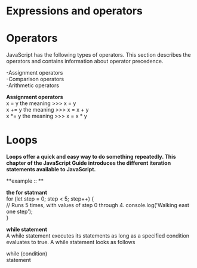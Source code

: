 # Expressions and operators

# Operators
JavaScript has the following types of operators. This section describes the operators and contains information about operator precedence.

-Assignment operators  
-Comparison operators  
-Arithmetic operators  
  


**Assignment operators**  
    x = y	   the meaning >>> x = y  
    x += y	  the meaning >>> x = x + y  
    x *= y  the meaning >>>	x = x * y


# Loops 
  **Loops offer a quick and easy way to do something repeatedly. This chapter of the JavaScript Guide introduces the different iteration statements available to JavaScript.**

**example   ::  **


**the for statmant**  
for (let step = 0; step < 5; step++) {  
  // Runs 5 times, with values of step 0 through 4.
  console.log('Walking east one step');  
}  


**while statement**  
A while statement executes its statements as long as a specified condition evaluates to true. A while statement looks as follows

while (condition)  
  statement

